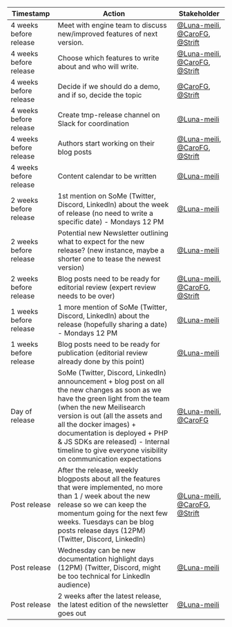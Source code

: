
| Timestamp | Action | Stakeholder |
|---|---|---|
| 4 weeks before release | Meet with engine team to discuss new/improved features of next version. | [@Luna-meili](https://github.com/Luna-meili), [@CaroFG](https://github.com/CaroFG), [@Strift](https://github.com/Strift) |
| 4 weeks before release | Choose which features to write about and who will write. | [@Luna-meili](https://github.com/Luna-meili), [@CaroFG](https://github.com/CaroFG), [@Strift](https://github.com/Strift) |
| 4 weeks before release | Decide if we should do a demo, and if so, decide the topic | [@CaroFG](https://github.com/CaroFG), [@Strift](https://github.com/Strift) |
| 4 weeks before release | Create tmp-release channel on Slack for coordination | [@Luna-meili](https://github.com/Luna-meili) |
| 4 weeks before release | Authors start working on their blog posts | [@Luna-meili](https://github.com/Luna-meili), [@CaroFG](https://github.com/CaroFG), [@Strift](https://github.com/Strift) |
| 4 weeks before release | Content calendar to be written | [@Luna-meili](https://github.com/Luna-meili) |
| 2 weeks before release | 1st mention on SoMe (Twitter, Discord, LinkedIn) about the week of release (no need to write a specific date) - Mondays 12 PM | [@Luna-meili](https://github.com/Luna-meili) |
| 2 weeks before release | Potential new Newsletter outlining what to expect for the new release? (new instance, maybe a shorter one to tease the newest version) | [@Luna-meili](https://github.com/Luna-meili)|
| 2 weeks before release | Blog posts need to be ready for editorial review (expert review needs to be over) | [@Luna-meili](https://github.com/Luna-meili), [@CaroFG](https://github.com/CaroFG), [@Strift](https://github.com/Strift) |
| 1 weeks before release | 1 more mention of SoMe (Twitter, Discord, LinkedIn) about the release (hopefully sharing a date) - Mondays 12 PM | [@Luna-meili](https://github.com/Luna-meili) |
| 1 weeks before release | Blog posts need to be ready for publication (editorial review already done by this point) | [@Luna-meili](https://github.com/Luna-meili) |
| Day of release | SoMe (Twitter, Discord, LinkedIn) announcement + blog post on all the new changes as soon as we have the green light from the team (when the new Meilisearch version is out (all the assets and all the docker images) + documentation is deployed + PHP & JS SDKs are released) - Internal timeline to give everyone visibility on communication expectations | [@Luna-meili](https://github.com/Luna-meili), [@CaroFG](https://github.com/CaroFG) |
| Post release | After the release, weekly blogposts about all the features that were implemented, no more than 1 / week about the new release so we can keep the momentum going for the next few weeks. Tuesdays can be blog posts release days (12PM) (Twitter, Discord, LinkedIn) | [@Luna-meili](https://github.com/Luna-meili), [@CaroFG](https://github.com/CaroFG), [@Strift](https://github.com/Strift) |
| Post release | Wednesday can be new documentation highlight days (12PM) (Twitter, Discord, might be too technical for LinkedIn audience) | [@Luna-meili](https://github.com/Luna-meili) |
| Post release | 2 weeks after the latest release, the latest edition of the newsletter goes out | [@Luna-meili](https://github.com/Luna-meili) |
